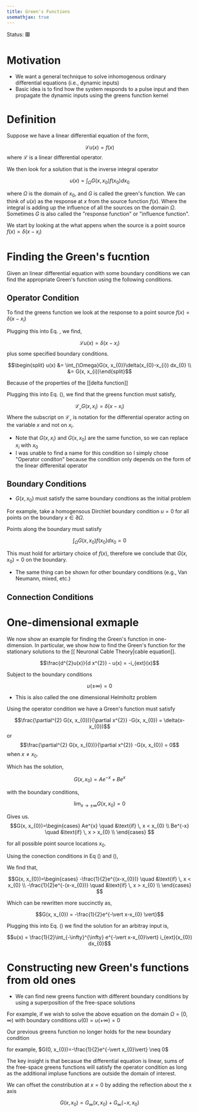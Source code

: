 ```yaml
---
title: Green's Functions 
usemathjax: true
---
```


Status: 🟥

# Motivation
- We want a general technique to solve inhomogenous ordinary differential equations (i.e., dynamic inputs)
- Basic idea is to find how the system responds to a pulse input and then propagate the dynamic inputs using the greens function kernel

# Definition
Suppose we have a linear differential equation of the form, 

$$\mathcal{L}u(x) = f(x)$$
where $\mathcal{L}$ is a linear differential operator. 

We then look for a solution that is the inverse integral operator

$$u(x) = \int_{\Omega} G(x, x_0)f(x_0) dx_0$$

where $\Omega$ is the domain of $x_0$, and $G$ is called the green's function. We can think of $u(x)$ as the response at $x$ from the source function $f(x)$. Where the integral is adding up the influence of all the sources on the domain $\Omega$. Sometimes $G$ is also called the "response function" or "influence function".


We start by looking at the what appens when the source is a point source $f(x) = \delta(x-x_{i})$ 

$$$$

# Finding the Green's fucntion
Given an linear differential equation with some boundary conditions we can find the appropriate Green's function using the following conditions.

## Operator Condition
To find the greens function we look at the response to a point source $f(x) = \delta(x-x_{i})$

Plugging this into Eq. , we find, 

$$\mathcal{L}u(x) = \delta(x-x_{i})$$
plus some specified boundary conditions.

$$\begin{split} u(x) &= \int_{\Omega}G(x, x_{0})\delta(x_{0}-x_{i}) dx_{0} \\ 
&= G(x, x_{i})\end{split}$$

Because of the properties of the [[delta function]]


Plugging this into Eq. (), we find that the greens function must satisfy, 

$$\mathcal{L_{x}}G(x, x_{i}) = \delta(x-x_{i})$$
Where the subscript on $\mathcal{L_{x}}$ is notation for the differential operator acting on the variable $x$ and not on $x_{i}$.


- Note that $G(x,x_{i})$ and $G(x, x_{0})$ are the same function, so we can replace $x_{i}$ with $x_{0}$
- I was unable to find a name for this condition so I simply chose  "Operator conditon" because the condition only depends on the form of the linear differenital operator

## Boundary Conditions
- $G(x, x_{0})$ must satisfy the same boundary condtions as the initial problem

For example, take a homogensous Dirchlet boundary condition $u=0$ for all points on the boundary $x \in \partial \Omega$. 

Points along the boundary must satisfy

$$\int_{\Omega} G(x,x_{0})f(x_{0}) dx_{0} = 0 $$

This must hold for arbirtary choice of $f(x)$, therefore we conclude that $G(x,x_{0})=0$ on the boundary.

- The same thing can be shown for other boundary conditions (e.g., Van Neumann, mixed, etc.)

## Connection Conditions




# One-dimensional exmaple

We now show an example for finding the Green's function in one-dimension. In particular, we show how to find the Green's function for the stationary solutions to the [[ Neuronal Cable Theory|cable equation]]. 

$$\frac{d^{2}u(x)}{d x^{2}} - u(x) = -i_{ext}(x)$$

Subject to the boundary conditions

$$u(\pm \infty)=0$$
- This is also called the one dimensional Helmholtz problem


Using the operator condition we have a Green's function must satisfy

$$\frac{\partial^{2} G(x, x_{0})}{\partial x^{2}} -G(x, x_{0}) = \delta(x-x_{0})$$
or 
$$\frac{\partial^{2} G(x, x_{0})}{\partial x^{2}} -G(x, x_{0}) = 0$$
when $x\neq x_{0}$.



Which has the solution, 

$$G(x, x_{0}) = Ae^{-x} + Be^{x}$$

with the boundary conditions, 

$$\lim_{x \to \pm\infty}G(x, x_{0}) = 0 $$


Gives us. 
$$G(x, x_{0})=\begin{cases}
          Ae^{x} \quad &\text{if} \, x < x_{0} \\
          Be^{-x} \quad &\text{if} \, x > x_{0} \\
     \end{cases}
$$

for all possible point source locations $x_{0}$.

Using the conection conditions in Eq () and (),

We find that, 

$$G(x, x_{0})=\begin{cases}
          -\frac{1}{2}e^{(x-x_{0})} \quad &\text{if} \, x < x_{0} \\
          -\frac{1}{2}e^{-(x-x_{0})} \quad &\text{if} \, x > x_{0} \\
     \end{cases}
$$

Which can be rewritten more succinctly as, 

$$G(x, x_{0}) = -\frac{1}{2}e^{-\vert x-x_{0} \vert}$$

Plugging this into Eq. () we find the solution for an arbitray input is, 

$$u(x) = \frac{1}{2}\int_{-\infty}^{\infty} e^{-\vert x-x_{0}\vert} i_{ext}(x_{0}) dx_{0}$$

# Constructing new Green's functions from old ones

- We can find new greens function with different boundary conditions by using a superposition of the free-space solutions

For example, if we wish to solve the above equation on the domain $\Omega=[0, \infty)$ with boundary conditions $u(0)=u(+\infty)=0$

Our previous greens function no longer holds for the new boundary condition

for example, $G(0, x_{0})=-\frac{1}{2}e^{-\vert x_{0}\vert} \neq 0$ 


The key insight is that becasue the differential equation is linear, sums of the free-space greens functions will satisfy the operator condition as long as the additional impluse functions are outside the domain of interest. 

We can offset the constribution at $x=0$ by adding the reflection about the x axis

$$G(x, x_{0}) = G_{\infty}(x, x_{0}) + G_{\infty}(-x, x_{0})$$

 